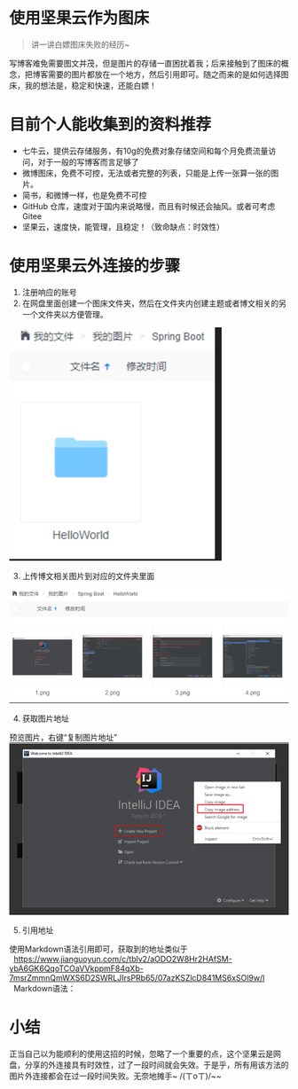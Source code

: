 # 使用坚果云作为图床
> 讲一讲白嫖图床失败的经历~

写博客难免需要图文并茂，但是图片的存储一直困扰着我；后来接触到了图床的概念，把博客需要的图片都放在一个地方，然后引用即可。随之而来的是如何选择图床，我的想法是，稳定和快速，还能白嫖！
# 目前个人能收集到的资料推荐

- 七牛云，提供云存储服务，有10g的免费对象存储空间和每个月免费流量访问，对于一般的写博客而言足够了
- 微博图床，免费不可控，无法或者完整的列表，只能是上传一张算一张的图片。
- 简书，和微博一样，也是免费不可控
- GitHub 仓库，速度对于国内来说略慢，而且有时候还会抽风。或者可考虑Gitee
- 坚果云，速度快，能管理，且稳定！（致命缺点：时效性）
# 使用坚果云外连接的步骤

1. 注册响应的账号
2. 在网盘里面创建一个图床文件夹，然后在文件夹内创建主题或者博文相关的另一个文件夹以方便管理。

![image.png](_assets/使用坚果云作为图床的翻车经历/1602516919108-88f5ca42-889a-4bab-91be-5ac1679ea113.png)

3. 上传博文相关图片到对应的文件夹里面

![image.png](_assets/使用坚果云作为图床的翻车经历/1602516924388-3c924b8f-7fee-40b1-a68b-3db1cd3f9568.png)

4. 获取图片地址

预览图片，右键“复制图片地址”
![image.png](_assets/使用坚果云作为图床的翻车经历/1602516939550-dfd761d1-0582-4d3a-af68-81630a9bdd41.png)

5. 引用地址

使用Markdown语法引用即可，获取到的地址类似于 
        https://www.jianguoyun.com/c/tblv2/aODO2W8Hr2HAfSM-ybA6GK6QqoTCOaVVkppmF84qXb-7msrZmmnQmWXS6D2SWRLJIrsPRb65/07azKSZlcD841MS6xSOl9w/l
        Markdown语法：![]()
# 小结
正当自己以为能顺利的使用这招的时候，忽略了一个重要的点，这个坚果云是网盘，分享的外连接具有时效性，过了一段时间就会失效。于是乎，所有用该方法的图片外连接都会在过一段时间失败。无奈地摊手~ /(ㄒoㄒ)/~~
